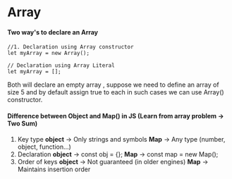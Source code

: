 # Array
#### Two way's to declare an Array 
  ```
  //1. Declaration using Array constructor
  let myArray = new Array();  
  
  // Declaration using Array Literal
  let myArray = [];
  ```
  Both will declare an empty array , suppose we need to define an array of size 5 and by default assign true to each in such cases we can use Array() constructor.

#### Difference between Object and Map() in JS  (Learn from array problem -> Two Sum)
  1. Key type	      **object** -> Only strings and symbols	         **Map** -> Any type (number, object, function...)
  2. Declaration    **object** -> const obj = {};                    **Map** -> const map = new Map();
  3. Order of keys	**object** -> Not guaranteed (in older engines)	 **Map** -> Maintains insertion order

